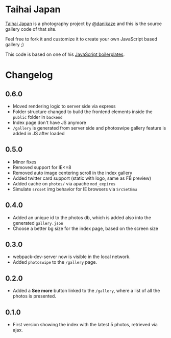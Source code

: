 # Taihai Japan

[Taihai Japan](https://taihaijapan.com) is a photography project by [@danikaze](https://twitter.com/danikaze) and this is the source gallery code of that site.

Feel free to fork it and customize it to create your own JavaScript based gallery ;)

This code is based on one of his [JavaScript boilerplates](https://github.com/danikaze/boilerplate-webpack-babel).

# Changelog

## 0.6.0
* Moved rendering logic to server side via express
* Folder structure changed to build the frontend elements inside the `public` folder in `backend`
* Index page don't have JS anymore
* `/gallery` is generated from server side and photoswipe gallery feature is added in JS after loaded

## 0.5.0
* Minor fixes
* Removed support for IE<=8
* Removed auto image centering scroll in the index gallery
* Added twitter card support (static with logo, same as FB preview)
* Added cache on `photos/` via apache `mod_expires`
* Simulate `srcset` img behavior for IE browsers via `SrcSetEmu`

## 0.4.0
* Added an unique id to the photos db, which is added also into the generated `gallery.json`
* Choose a better bg size for the index page, based on the screen size

## 0.3.0
* webpack-dev-server now is visible in the local network.
* Added `photoswipe` to the `/gallery` page.

## 0.2.0
* Added a **See more** button linked to the `/gallery`, where a list of all the photos is presented.

## 0.1.0
* First version showing the index with the latest 5 photos, retrieved via ajax.
